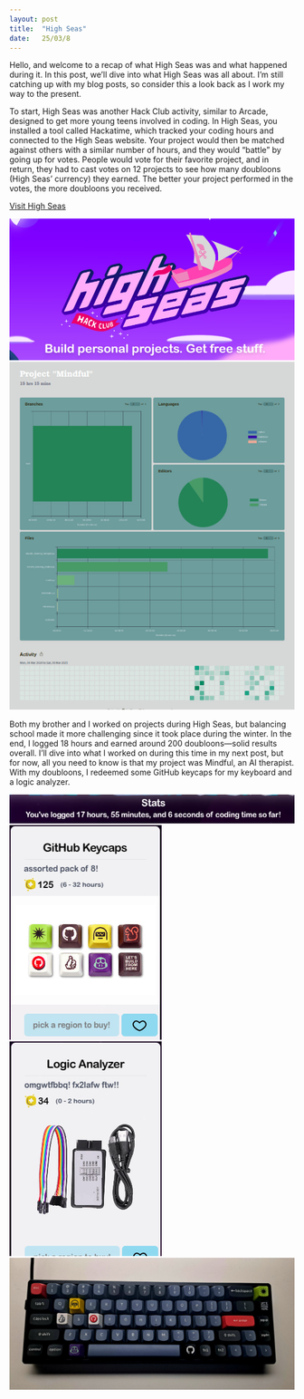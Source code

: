 ```yaml
---
layout: post
title:  "High Seas"
date:   25/03/8
---
```


<p class="intro"><span class="dropcap">H</span>ello, and welcome to a recap of what High Seas was and what happened during it. In this post, we’ll dive into what High Seas was all about. I’m still catching up with my blog posts, so consider this a look back as I work my way to the present.</p>

To start, High Seas was another Hack Club activity, similar to Arcade, designed to get more young teens involved in coding. In High Seas, you installed a tool called Hackatime, which tracked your coding hours and connected to the High Seas website. Your project would then be matched against others with a similar number of hours, and they would “battle” by going up for votes. People would vote for their favorite project, and in return, they had to cast votes on 12 projects to see how many doubloons (High Seas’ currency) they earned. The better your project performed in the votes, the more doubloons you received.

<a href="https://highseas.hackclub.com/">Visit High Seas</a>

<img src="/assets/img/high-seas/high-seas.png" alt="">
<img src="/assets/img/hackatime/hackatime.png" alt="">

Both my brother and I worked on projects during High Seas, but balancing school made it more challenging since it took place during the winter. In the end, I logged 18 hours and earned around 200 doubloons—solid results overall. I’ll dive into what I worked on during this time in my next post, but for now, all you need to know is that my project was Mindful, an AI therapist. With my doubloons, I redeemed some GitHub keycaps for my keyboard and a logic analyzer.

<img src="/assets/img/high-seas/coding-time.png" alt="">
<img src="/assets/img/high-seas/keycaps.png" alt="">
<img src="/assets/img/high-seas/logic-analizer.png" alt="">
<img src="/assets/img/high-seas/k6-keycaps.png" alt="">
